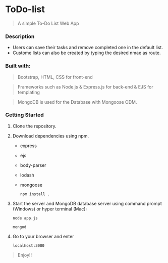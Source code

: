 # ToDo-list
> A simple To-Do List Web App

### Description
* Users can save their tasks and remove completed one in the default list.
* Custome lists can also be created by typing the desired nmae as route.

### Built with:
> Bootstrap, HTML, CSS for front-end

> Frameworks such as Node.js & Express.js for back-end & EJS for templating

> MongoDB is used for the Database with Mongoose ODM.

### Getting Started

1. Clone the repository.

2. Download dependencies using npm.

   - express

   - ejs

   - body-parser

   - lodash

   - mongoose

     ``` npm install . ```

3. Start the server and MongoDB database server using command prompt (Windows) or hyper terminal (Mac):

   ``` node app.js ```
   
   ``` mongod ```

4. Go to your browser and enter

   ``` localhost:3000 ```

> Enjoy!!

